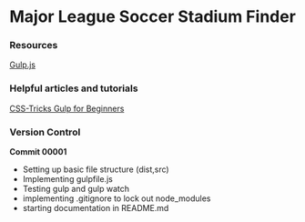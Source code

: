 # Major League Soccer Stadium Finder



### Resources

[Gulp.js](http://www.gulp.js.com)

### Helpful articles and tutorials

[CSS-Tricks Gulp for Beginners](https://css-tricks.com/gulp-for-beginners/)

### Version Control

__Commit 00001__

* Setting up basic file structure (dist,src)
* Implementing gulpfile.js
* Testing gulp and gulp watch
* implementing .gitignore to lock out node_modules
* starting documentation in README.md

